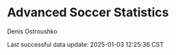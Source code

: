 # Advanced Soccer Statistics
Denis Ostroushko

<!-- gfm -->

Last successful data update: 2025-01-03 12:25:36 CST
